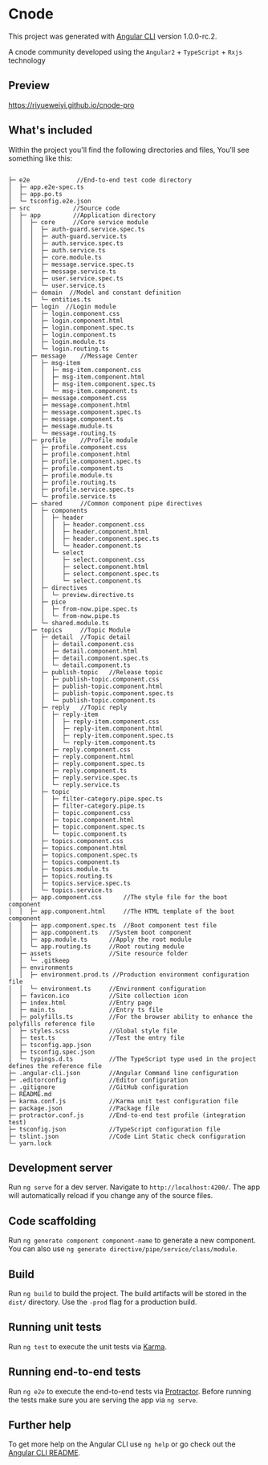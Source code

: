 # Cnode

This project was generated with [Angular CLI](https://github.com/angular/angular-cli) version 1.0.0-rc.2.

A cnode community developed using the `Angular2` + `TypeScript` + `Rxjs` technology

## Preview

https://riyueweiyi.github.io/cnode-pro

## What's included

Within the project you'll find the following directories and files, You'll see something like this:

```

├─ e2e             //End-to-end test code directory
│  ├─ app.e2e-spec.ts
│  ├─ app.po.ts
│  └─ tsconfig.e2e.json
├─ src            //Source code
│  ├─ app         //Application directory
│  │  ├─ core     //Core service module
│  │  │  ├─ auth-guard.service.spec.ts
│  │  │  ├─ auth-guard.service.ts
│  │  │  ├─ auth.service.spec.ts
│  │  │  ├─ auth.service.ts
│  │  │  ├─ core.module.ts
│  │  │  ├─ message.service.spec.ts
│  │  │  ├─ message.service.ts
│  │  │  ├─ user.service.spec.ts
│  │  │  └─ user.service.ts
│  │  ├─ domain  //Model and constant definition
│  │  │  └─ entities.ts
│  │  ├─ login  //Login module
│  │  │  ├─ login.component.css
│  │  │  ├─ login.component.html
│  │  │  ├─ login.component.spec.ts
│  │  │  ├─ login.component.ts
│  │  │  ├─ login.module.ts
│  │  │  └─ login.routing.ts
│  │  ├─ message    //Message Center
│  │  │  ├─ msg-item
│  │  │  │  ├─ msg-item.component.css
│  │  │  │  ├─ msg-item.component.html
│  │  │  │  ├─ msg-item.component.spec.ts
│  │  │  │  └─ msg-item.component.ts
│  │  │  ├─ message.component.css
│  │  │  ├─ message.component.html
│  │  │  ├─ message.component.spec.ts
│  │  │  ├─ message.component.ts
│  │  │  ├─ message.mudule.ts
│  │  │  └─ message.routing.ts
│  │  ├─ profile    //Profile module
│  │  │  ├─ profile.component.css
│  │  │  ├─ profile.component.html
│  │  │  ├─ profile.component.spec.ts
│  │  │  ├─ profile.component.ts
│  │  │  ├─ profile.module.ts
│  │  │  ├─ profile.routing.ts
│  │  │  ├─ profile.service.spec.ts
│  │  │  └─ profile.service.ts
│  │  ├─ shared     //Common component pipe directives
│  │  │  ├─ components
│  │  │  │  ├─ header
│  │  │  │  │  ├─ header.component.css
│  │  │  │  │  ├─ header.component.html
│  │  │  │  │  ├─ header.component.spec.ts
│  │  │  │  │  └─ header.component.ts
│  │  │  │  └─ select
│  │  │  │     ├─ select.component.css
│  │  │  │     ├─ select.component.html
│  │  │  │     ├─ select.component.spec.ts
│  │  │  │     └─ select.component.ts
│  │  │  ├─ directives
│  │  │  │  └─ preview.directive.ts
│  │  │  ├─ pice
│  │  │  │  ├─ from-now.pipe.spec.ts
│  │  │  │  └─ from-now.pipe.ts
│  │  │  └─ shared.module.ts
│  │  ├─ topics     //Topic Module
│  │  │  ├─ detail  //Topic detail
│  │  │  │  ├─ detail.component.css
│  │  │  │  ├─ detail.component.html
│  │  │  │  ├─ detail.component.spec.ts
│  │  │  │  └─ detail.component.ts
│  │  │  ├─ publish-topic   //Release topic
│  │  │  │  ├─ publish-topic.component.css
│  │  │  │  ├─ publish-topic.component.html
│  │  │  │  ├─ publish-topic.component.spec.ts
│  │  │  │  └─ publish-topic.component.ts
│  │  │  ├─ reply   //Topic reply
│  │  │  │  ├─ reply-item
│  │  │  │  │  ├─ reply-item.component.css
│  │  │  │  │  ├─ reply-item.component.html
│  │  │  │  │  ├─ reply-item.component.spec.ts
│  │  │  │  │  └─ reply-item.component.ts
│  │  │  │  ├─ reply.component.css
│  │  │  │  ├─ reply.component.html
│  │  │  │  ├─ reply.component.spec.ts
│  │  │  │  ├─ reply.component.ts
│  │  │  │  ├─ reply.service.spec.ts
│  │  │  │  └─ reply.service.ts
│  │  │  ├─ topic
│  │  │  │  ├─ filter-category.pipe.spec.ts
│  │  │  │  ├─ filter-category.pipe.ts
│  │  │  │  ├─ topic.component.css
│  │  │  │  ├─ topic.component.html
│  │  │  │  ├─ topic.component.spec.ts
│  │  │  │  └─ topic.component.ts
│  │  │  ├─ topics.component.css
│  │  │  ├─ topics.component.html
│  │  │  ├─ topics.component.spec.ts
│  │  │  ├─ topics.component.ts
│  │  │  ├─ topics.module.ts
│  │  │  ├─ topics.routing.ts
│  │  │  ├─ topics.service.spec.ts
│  │  │  └─ topics.service.ts
│  │  ├─ app.component.css      //The style file for the boot component
│  │  ├─ app.component.html     //The HTML template of the boot component
│  │  ├─ app.component.spec.ts  //Boot component test file
│  │  ├─ app.component.ts   //System boot component
│  │  ├─ app.module.ts      //Apply the root module
│  │  └─ app.routing.ts     //Root routing module
│  ├─ assets                //Site resource folder
│  │  └─ .gitkeep
│  ├─ environments
│  │  ├─ environment.prod.ts //Production environment configuration file
│  │  └─ environment.ts     //Environment configuration
│  ├─ favicon.ico           //Site collection icon
│  ├─ index.html            //Entry page
│  ├─ main.ts               //Entry ts file
│  ├─ polyfills.ts          //For the browser ability to enhance the polyfills reference file
│  ├─ styles.scss           //Global style file
│  ├─ test.ts               //Test the entry file
│  ├─ tsconfig.app.json
│  ├─ tsconfig.spec.json
│  └─ typings.d.ts          //The TypeScript type used in the project defines the reference file
├─ .angular-cli.json        //Angular Command line configuration
├─ .editorconfig            //Editor configuration
├─ .gitignore               //GitHub configuration
├─ README.md
├─ karma.conf.js            //Karma unit test configuration file
├─ package.json             //Package file
├─ protractor.conf.js       //End-to-end test profile (integration test)
├─ tsconfig.json            //TypeScript configuration file
├─ tslint.json              //Code Lint Static check configuration
└─ yarn.lock

```

## Development server

Run `ng serve` for a dev server. Navigate to `http://localhost:4200/`. The app will automatically reload if you change any of the source files.

## Code scaffolding

Run `ng generate component component-name` to generate a new component. You can also use `ng generate directive/pipe/service/class/module`.

## Build

Run `ng build` to build the project. The build artifacts will be stored in the `dist/` directory. Use the `-prod` flag for a production build.

## Running unit tests

Run `ng test` to execute the unit tests via [Karma](https://karma-runner.github.io).

## Running end-to-end tests

Run `ng e2e` to execute the end-to-end tests via [Protractor](http://www.protractortest.org/).
Before running the tests make sure you are serving the app via `ng serve`.

## Further help

To get more help on the Angular CLI use `ng help` or go check out the [Angular CLI README](https://github.com/angular/angular-cli/blob/master/README.md).
